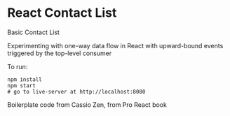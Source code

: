 React Contact List
==================

Basic Contact List

Experimenting with one-way data flow in React with upward-bound events triggered by the top-level consumer

To run:

```
npm install
npm start
# go to live-server at http://localhost:8080
```

Boilerplate code from Cassio Zen, from Pro React book
